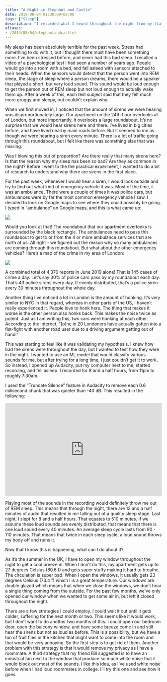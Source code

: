 ```yaml
---
title: "A Night in Elephant and Castle"
date: 2019-08-04 01:30:00+09:00
tags: ["Sleep"]
description: "I recorded what I heard throughout the night from my flat last night."
aliases:
- /2019/08/04/elephantandcastle/
---
```


My sleep has been absolutely terrible for the past week. Stress had something to do with it, but I thought there must have been something more. I’ve been stressed before, and never had this bad sleep. I recalled a video of a psychological test I had seen a number of years ago. People would go into a room with a bed, and fall asleep with sensors attached to their heads. When the sensors would detect that the person went into REM sleep, the stage of sleep where a person dreams, there would be a speaker that played a short, but very loud sound. This sound would be loud enough to get the person out of REM sleep but not loud enough to actually wake them up. After a week of this, each test subject said that they felt much more groggy and sleepy, but couldn’t explain why.

When we first moved in, I noticed that the amount of sirens we were hearing was disproportionately large. Our apartment on the 24th floor overlooks all of London, but more importantly, it overlooks a large roundabout. It’s no surprise that we would hear sirens here and there. I’ve lived in big cities before, and have lived nearby main roads before. But it seemed to me as though we were hearing a siren every minute. There is a lot of traffic going through this roundabout, but I felt like there was something else that was missing.

Was I blowing this out of proportion? Are there really that many sirens here? Is that the reason why my sleep has been so bad? Are they as common in the night? Before I went to the the practical experiment, I wanted to do a bit of research to understand why there are sirens in the first place.

For the past week, whenever I would hear a siren, I would look outside and try to find out what kind of emergency vehicle it was. Most of the time, it was an ambulance. There were a couple of times it was police cars, but ambulances were by far the most common emergency vehicle I saw. I decided to look on Google maps to see where they could possibly be going. I typed in “ambulance” on Google maps, and this is what came up:


![](/images/ambulances.png)

Would you look at that! The roundabout that our apartment overlooks is surrounded by the black rectangle. The ambulances need to pass this roundabout to get to or from the 4 or more ambulance services that are north of us. All right - we figured out the reason why so many ambulances are coming through this roundabout. But what about the other emergency vehicles? Here’s a map of the crime in my area of London:

![](/images/crime.png)

A combined total of 4,370 reports in June 2019 alone! That is 145 cases of crime a day. Let’s say 30% of police cars pass by my roundabout each day. That’s 43 police sirens every day. If evenly distributed, that’s a police siren every 30 minutes throughout the whole day.

Another thing I’ve noticed a lot in London is the amount of honking. It’s very similar to NYC in that regard, whereas in other parts of the US, I haven’t really experienced it. People love to honk here. The thing that makes it worse is the other person also honks back. This makes the noise twice as potent. Just as I am writing this, two cars were honking at each other. According to the internet, “[o]ne in 20 Londoners have actually gotten into a fist-fight with another road user due to a driving argument getting out of hand.”

This was starting to feel like it was validating my hypothesis. I knew how bad the sirens were throughout the day, but I wanted to test how they were in the night. I wanted to use an ML model that would classify various sounds for me, but after trying for a long time, I just couldn’t get it to work. So instead, I opened up Audacity, put my computer next to me, started recording, and fell asleep. I recorded for 8 and a half hours, from 11pm to roughly 7:30am.

I used the “Truncate Silence” feature in Audacity to remove each 0.6 milisecond chunk that was quieter than -40 dB. This resulted in the following:


<iframe width="100%" height="300" scrolling="no" frameborder="no" allow="autoplay" src="https://w.soundcloud.com/player/?url=https%3A//api.soundcloud.com/tracks/660903494&color=%23ff5500&auto_play=false&hide_related=false&show_comments=true&show_user=true&show_reposts=false&show_teaser=true&visual=true"></iframe>


Playing most of the sounds in the recording would definitely throw me out of REM sleep. This means that through the night, there are 12 and a half minutes of audio that resulted in me falling out of a quality sleep stage. Last night, I slept for 8 and a half hours. That equates to 510 minutes. If we assume these loud sounds are evenly distributed, that means that there is one loud sound every 40 minutes. An average sleep cycle lasts from 90 - 110 minutes. That means that twice in each sleep cycle, a loud sound throws my body off and ruins it.

Now that I know this is happening, what can I do about it?

As it’s the summer in the UK, I have to open my window throughout the night to get a cool breeze in. When I don’t do this, my apartment gets up to 27 degrees Celsius (80.6 f) and gets super stuffy making it hard to breathe. The circulation is super bad. When I open the windows, it usually gets 23 degrees Celsius (73.4 f) which I is a great temperature. Our windows are double glazed which means that when we close the windows, we don’t hear a single thing coming from the outside. For the past few months, we’ve only opened our window when we wanted to get some air in, but left it closed throughout the night.

There are a few strategies I could employ. I could wait it out until it gets colder, suffering for the next month or two. This seems like it would work, but I don’t want to do another two months of this. I could open our bedroom door, open the balcony window, and have some breeze come in and still hear the sirens but not as loud as before. This is a possibility, but we have a ton of fruit flies in the kitchen that might want to come into the room and that would be very annoying. So the first step is to get rid of them. Another problem with this strategy is that it would remove my privacy as I have a roommate. A third strategy that my friend Bill suggested is to have an industrial fan next to the window that produce so much white noise that it would block out most of the sounds. I like this idea, as I’ve used white noise before when I had loud roommates in college. I’ll try this one and see how it goes.
